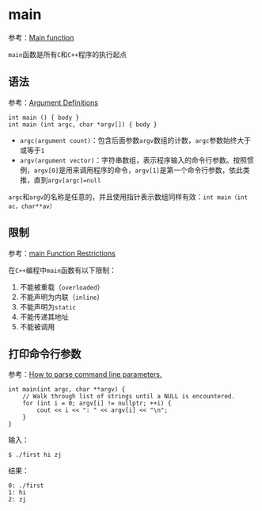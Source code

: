 
# main

参考：[Main function](https://en.cppreference.com/w/cpp/language/main_function)

`main`函数是所有`C`和`C++`程序的执行起点

## 语法

参考：[Argument Definitions](https://docs.microsoft.com/en-us/cpp/cpp/argument-definitions?view=vs-2019)

```
int main () { body } 
int main (int argc, char *argv[]) { body } 
```

* `argc(argument count)`：包含后面参数`argv`数组的计数，`argc`参数始终大于或等于`1`
* `argv(argument vector)`：字符串数组，表示程序输入的命令行参数。按照惯例，`argv[0]`是用来调用程序的命令，`argv[1]`是第一个命令行参数，依此类推，直到`argv[argc]=null`

`argc`和`argv`的名称是任意的，并且使用指针表示数组同样有效：`int main（int ac，char**av）`

## 限制

参考：[main Function Restrictions](https://docs.microsoft.com/en-us/cpp/cpp/main-function-restrictions?view=vs-2019)

在`C++`编程中`main`函数有以下限制：

1. 不能被重载（`overloaded`）
2. 不能声明为内联（`inline`）
3. 不能声明为`static`
4. 不能传递其地址
5. 不能被调用

## 打印命令行参数

参考：[How to parse command line parameters.](http://www.cplusplus.com/articles/DEN36Up4/)

```
int main(int argc, char **argv) {
    // Walk through list of strings until a NULL is encountered.
    for (int i = 0; argv[i] != nullptr; ++i) {
        cout << i << ": " << argv[i] << "\n";
    }
}
```

输入：

```
$ ./first hi zj
```

结果：

```
0: ./first
1: hi
2: zj
```